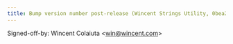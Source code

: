 ```yaml
---
title: Bump version number post-release (Wincent Strings Utility, 0bea285)
---
```


Signed-off-by: Wincent Colaiuta &lt;win@wincent.com&gt;
